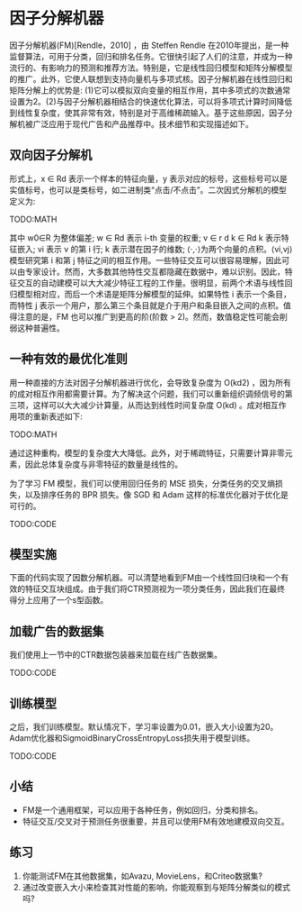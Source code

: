 

<!--
 * @version:
 * @Author:  StevenJokes https://github.com/StevenJokes
 * @Date: 2020-07-31 17:56:03
 * @LastEditors:  StevenJokes https://github.com/StevenJokes
 * @LastEditTime: 2020-08-21 18:59:41
 * @Description:MT, improve
 * @TODO::
 * @Reference:http://preview.d2l.ai/d2l-en/master/chapter_recommender-systems/fm.html
-->

# 因子分解机器

因子分解机器(FM)[Rendle，2010] ，由 Steffen Rendle 在2010年提出，是一种监督算法，可用于分类，回归和排名任务。它很快引起了人们的注意，并成为一种流行的、有影响力的预测和推荐方法。特别是，它是线性回归模型和矩阵分解模型的推广。此外，它使人联想到支持向量机与多项式核。因子分解机器在线性回归和矩阵分解上的优势是: (1)它可以模拟双向变量的相互作用，其中多项式的次数通常设置为2。(2)与因子分解机器相结合的快速优化算法，可以将多项式计算时间降低到线性复杂度，使其非常有效，特别是对于高维稀疏输入。基于这些原因，因子分解机被广泛应用于现代广告和产品推荐中。技术细节和实现描述如下。

## 双向因子分解机

形式上，x ∈ Rd 表示一个样本的特征向量，y 表示对应的标号，这些标号可以是实值标号，也可以是类标号，如二进制类“点击/不点击”。二次因式分解机的模型定义为:

TODO:MATH

其中 w0∈R 为整体偏差; w ∈ Rd 表示 i-th 变量的权重; v ∈ r d k ∈ Rd k 表示特征嵌入; vi 表示 v 的第 i 行; k 表示潜在因子的维数;   ⟨⋅,⋅⟩为两个向量的点积。⟨vi,vj⟩  模型研究第 i 和第 j 特征之间的相互作用。一些特征交互可以很容易理解，因此可以由专家设计。然而，大多数其他特性交互都隐藏在数据中，难以识别。因此，特征交互的自动建模可以大大减少特征工程的工作量。很明显，前两个术语与线性回归模型相对应，而后一个术语是矩阵分解模型的延伸。如果特性 i 表示一个条目，而特性 j 表示一个用户，那么第三个条目就是介于用户和条目嵌入之间的点积。值得注意的是，FM 也可以推广到更高的阶(阶数 > 2)。然而，数值稳定性可能会削弱这种普遍性。

## 一种有效的最优化准则

用一种直接的方法对因子分解机器进行优化，会导致复杂度为 O(kd2)  ，因为所有的成对相互作用都需要计算。为了解决这个问题，我们可以重新组织调频信号的第三项，这样可以大大减少计算量，从而达到线性时间复杂度 O(kd) 。成对相互作用项的重新表述如下:

TODO:MATH

通过这种重构，模型的复杂度大大降低。此外，对于稀疏特征，只需要计算非零元素，因此总体复杂度与非零特征的数量是线性的。

为了学习 FM 模型，我们可以使用回归任务的 MSE 损失，分类任务的交叉熵损失，以及排序任务的 BPR 损失。像 SGD 和 Adam 这样的标准优化器对于优化是可行的。

TODO:CODE

## 模型实施

下面的代码实现了因数分解机器。可以清楚地看到FM由一个线性回归块和一个有效的特征交互块组成。由于我们将CTR预测视为一项分类任务，因此我们在最终得分上应用了一个s型函数。

## 加载广告的数据集

我们使用上一节中的CTR数据包装器来加载在线广告数据集。

TODO:CODE

## 训练模型

之后，我们训练模型。默认情况下，学习率设置为0.01，嵌入大小设置为20。Adam优化器和SigmoidBinaryCrossEntropyLoss损失用于模型训练。

TODO:CODE

## 小结

* FM是一个通用框架，可以应用于各种任务，例如回归，分类和排名。
* 特征交互/交叉对于预测任务很重要，并且可以使用FM有效地建模双向交互。

## 练习

1. 你能测试FM在其他数据集，如Avazu, MovieLens，和Criteo数据集?
2. 通过改变嵌入大小来检查其对性能的影响，你能观察到与矩阵分解类似的模式吗?
